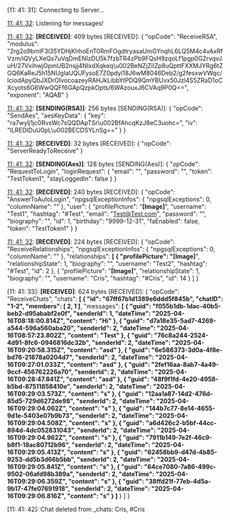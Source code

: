 [11: 41: 31]:
Connecting to Server...

[11: 41: 32]:
Connected!

[11: 41: 32]:
Listening for messages!

[11: 41: 32]:
**[RECEIVED]**: 409 bytes
[RECEIVED]: {
  "opCode": "ReceiveRSA",
  "modulus": "2rg2o9bmlF3l35YDHjKhhoEnT0RmFOgdtryasaUmGYnqhL6LQ5M4c4vAxRfVzm/iQVyLXeQs7uVqDmENIzDU5k7fzbTR4zPb9FQsH9zqoLf1pgp0G2rvqvJuH/27VxihwjOpmUB2nsjj4NIxdXqkeq\u002BeNZjZiIZp8uQpttFXXMJYRg6tZGQ6KaReJ5h15NUgIaUQUFysoE7Z0pdyl18J6wM8046Deb2/g2fesxwVWqc/IciodApyQbJXDrOIvocoazeyRAHJkLibbYtPDQ9QmYBUvx50Jzl4S5ZRaD1oCXcyots6G6WwQQFf6GApQzpkOpts/6WAzouxJ6CVAq9P0Q==",
  "exponent": "AQAB"
}

[11: 41: 32]:
**[SENDING(RSA)]**: 256 bytes
[SENDING(RSA)]: {
  "opCode": "SendAes",
  "aesKeyData": {
    "key": "ra7wylj1jc0RvsWc7sQQDApTSr\u002BfAhcqKzJ8eC3uohc=",
    "iv": "lLREDIDuU0pL\u002BECDSYLnSg=="
  }
}

[11: 41: 32]:
**[RECEIVED]**: 32 bytes
[RECEIVED]: {
  "opCode": "ServerReadyToReceive"
}

[11: 41: 32]:
**[SENDING(Aes)]**: 128 bytes
[SENDING(Aes)]: {
  "opCode": "RequestToLogin",
  "loginRequest": {
    "email": "",
    "password": "",
    "token": "TestToken1",
    "stayLoggedIn": false
  }
}

[11: 41: 32]:
**[RECEIVED]**: 240 bytes
[RECEIVED]: {
  "opCode": "AnswerToAutoLogin",
  "npgsqlExceptionInfos": {
    "npgsqlExceptions": 0,
    "columnName": ""
  },
  "user": {
    "profilePicture": "**[Image]**",
    "username": "Test1",
    "hashtag": "#Test",
    "email": "Test@Test.com",
    "password": "",
    "biography": "",
    "id": 1,
    "birthday": "9999-12-31",
    "faEnabled": false,
    "token": "TestToken1"
  }
}

[11: 41: 32]:
**[RECEIVED]**: 224 bytes
[RECEIVED]: {
  "opCode": "ReceiveRelationships",
  "npgsqlExceptionInfos": {
    "npgsqlExceptions": 0,
    "columnName": ""
  },
  "relationships": **[
    {
      "profilePicture": "[Image]**",
      "relationshipState": 1,
      "biography": "",
      "username": "Test2",
      "hashtag": "#Test",
      "id": 2
    },
    {
      "profilePicture": "**[Image]**",
      "relationshipState": 1,
      "biography": "",
      "username": "Cris",
      "hashtag": "#Cris",
      "id": 14
    }
  ]
}

[11: 41: 33]:
**[RECEIVED]**: 624 bytes
[RECEIVED]: {
  "opCode": "ReceiveChats",
  "chats": **[
    {
      "id": "67ff67b1d1389e6ddd5f845b",
      "chatID": "1-2",
      "members": [
        2,
        1
      ]**,
      "messages": **[
        {
          "guid": "f055b1db-1dac-40b5-beb2-d95ababf2e0f",
          "senderId": 1,
          "dateTime": "2025-04-16T08:18:00.814Z",
          "content": "Hi"
        },
        {
          "guid": "d7a18e35-5ad7-4269-a544-596a560aba20",
          "senderId": 2,
          "dateTime": "2025-04-16T08:57:23.802Z",
          "content": "Test"
        },
        {
          "guid": "76c8a244-2524-4d91-8fc6-0946816dc32b",
          "senderId": 2,
          "dateTime": "2025-04-16T09:20:58.315Z",
          "content": "asd"
        },
        {
          "guid": "6e586373-3d0a-4f8e-bd76-21878a0204d7",
          "senderId": 2,
          "dateTime": "2025-04-16T09:27:01.033Z",
          "content": "asd"
        },
        {
          "guid": "2fef16aa-8ab7-4a49-9ccf-456762226a70",
          "senderId": 2,
          "dateTime": "2025-04-16T09:28:47.841Z",
          "content": "asd"
        },
        {
          "guid": "48f9f1fd-4e20-4958-b5bd-87511858410e",
          "senderId": 2,
          "dateTime": "2025-04-16T09:29:03.573Z",
          "content": "s"
        },
        {
          "guid": "12aa1a87-14d2-476d-85d5-729d6272de98",
          "senderId": 2,
          "dateTime": "2025-04-16T09:29:04.062Z",
          "content": "s"
        },
        {
          "guid": "144b7c77-8e14-4655-9d1e-5403e07b9b73",
          "senderId": 2,
          "dateTime": "2025-04-16T09:29:04.508Z",
          "content": "s"
        },
        {
          "guid": "a6d426c2-b5bf-44cc-894d-4dc052831043",
          "senderId": 2,
          "dateTime": "2025-04-16T09:29:04.962Z",
          "content": "s"
        },
        {
          "guid": "7911b149-7e2f-46c9-b8f1-18ac80712b96",
          "senderId": 2,
          "dateTime": "2025-04-16T09:29:05.413Z",
          "content": "s"
        },
        {
          "guid": "62458bb9-d47d-4b85-9253-dd5b3d66b5bb",
          "senderId": 2,
          "dateTime": "2025-04-16T09:29:05.841Z",
          "content": "s"
        },
        {
          "guid": "64ce7080-7a86-499c-9502-06afd98b389a",
          "senderId": 2,
          "dateTime": "2025-04-16T09:29:06.359Z",
          "content": "s"
        },
        {
          "guid": "38ffd21f-77eb-4d5a-9b17-47fe07691918",
          "senderId": 2,
          "dateTime": "2025-04-16T09:29:06.816Z",
          "content": "s"
        }
      ]**
    }
  ]
}

[11: 41: 42]:
Chat deleted from _chats: Cris, #Cris

